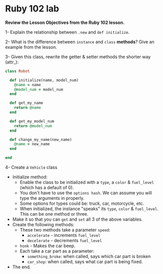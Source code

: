 
# Ruby 102 lab

**Review the Lesson Objectives from the Ruby 102 lesson.** 

1- Explain the relationship between `.new` and `def initialize`.

2- What is the difference between `instance` and `class` **methods**? Give an example from the lesson.

3- Given this class, rewrite the getter & setter methods the shorter way (attr_):


```ruby
class Robot

  def initialize(name, model_num)
    @name = name
    @model_num = model_num
  end

  def get_my_name
    return @name
  end

  def get_my_model_num
    return @model_num
  end

  def change_my_name(new_name)
    @name = new_name
  end

end
```

4- Create a `Vehicle` class
- Initialize method:
  - Enable the class to be initialized with a `type`, a `color` & `fuel_level` (which has a default of 0).
  - You don't have to use the `options hash`. We can assume you will type the arguments in properly.
  - Some options for types could be: truck, car, motorcycle, etc.
  - When initialized, the instance "speaks" its `type`, `color` & `fuel_level`. This can be one method or three.
- Make it so that you can `get` and `set` all 3 of the above variables.
- Create the following methods:
  - These two methods take a parameter `speed`:
    - `accelerate` - increments `fuel_level`
    - `decelerate` - decrements `fuel_level`
  - `honk` - Makes the car beep.
  - Each take a car part as a parameter:
    - `something_broke`: when called, says which car part is broken
    - `car_shop`: when called, says what car part is being fixed.
- The end.
























#
